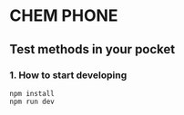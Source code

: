 # CHEM PHONE

## Test methods in your pocket

### 1. How to start developing

```
npm install
npm run dev
```